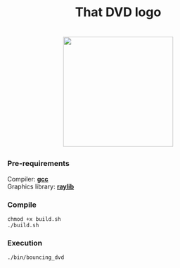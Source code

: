 <h1 align="center">That DVD logo<h1>
<p align="center">
    <img src="https://user-images.githubusercontent.com/38325426/210765189-cdfc09ed-6af4-484d-afdc-eb570eb3a406.gif" height=250 width=250></img>
</p>


### Pre-requirements
Compiler: <a href="https://gcc.gnu.org"><b>gcc</b></a> <br>
Graphics library: <a href="https://raylib.com"><b>raylib</b></a> 

### Compile
    chmod +x build.sh
    ./build.sh

### Execution
    ./bin/bouncing_dvd
